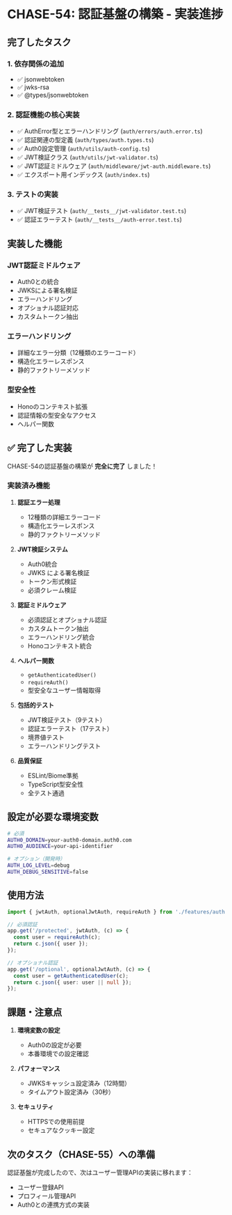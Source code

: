 # CHASE-54: 認証基盤の構築 - 実装進捗

## 完了したタスク

### 1. 依存関係の追加
- ✅ jsonwebtoken
- ✅ jwks-rsa  
- ✅ @types/jsonwebtoken

### 2. 認証機能の核心実装
- ✅ AuthError型とエラーハンドリング (`auth/errors/auth.error.ts`)
- ✅ 認証関連の型定義 (`auth/types/auth.types.ts`)
- ✅ Auth0設定管理 (`auth/utils/auth-config.ts`)
- ✅ JWT検証クラス (`auth/utils/jwt-validator.ts`)
- ✅ JWT認証ミドルウェア (`auth/middleware/jwt-auth.middleware.ts`)
- ✅ エクスポート用インデックス (`auth/index.ts`)

### 3. テストの実装
- ✅ JWT検証テスト (`auth/__tests__/jwt-validator.test.ts`)
- ✅ 認証エラーテスト (`auth/__tests__/auth-error.test.ts`)

## 実装した機能

### JWT認証ミドルウェア
- Auth0との統合
- JWKSによる署名検証
- エラーハンドリング
- オプショナル認証対応
- カスタムトークン抽出

### エラーハンドリング
- 詳細なエラー分類（12種類のエラーコード）
- 構造化エラーレスポンス
- 静的ファクトリーメソッド

### 型安全性
- Honoのコンテキスト拡張
- 認証情報の型安全なアクセス
- ヘルパー関数

## ✅ 完了した実装

CHASE-54の認証基盤の構築が **完全に完了** しました！

### 実装済み機能

1. **認証エラー処理**
   - 12種類の詳細エラーコード
   - 構造化エラーレスポンス
   - 静的ファクトリーメソッド

2. **JWT検証システム**
   - Auth0統合
   - JWKS による署名検証
   - トークン形式検証
   - 必須クレーム検証

3. **認証ミドルウェア**
   - 必須認証とオプショナル認証
   - カスタムトークン抽出
   - エラーハンドリング統合
   - Honoコンテキスト統合

4. **ヘルパー関数**
   - `getAuthenticatedUser()`
   - `requireAuth()`
   - 型安全なユーザー情報取得

5. **包括的テスト**
   - JWT検証テスト（9テスト）
   - 認証エラーテスト（17テスト）
   - 境界値テスト
   - エラーハンドリングテスト

6. **品質保証**
   - ESLint/Biome準拠
   - TypeScript型安全性
   - 全テスト通過

## 設定が必要な環境変数

```bash
# 必須
AUTH0_DOMAIN=your-auth0-domain.auth0.com
AUTH0_AUDIENCE=your-api-identifier

# オプション（開発時）
AUTH_LOG_LEVEL=debug
AUTH_DEBUG_SENSITIVE=false
```

## 使用方法

```typescript
import { jwtAuth, optionalJwtAuth, requireAuth } from './features/auth';

// 必須認証
app.get('/protected', jwtAuth, (c) => {
  const user = requireAuth(c);
  return c.json({ user });
});

// オプショナル認証
app.get('/optional', optionalJwtAuth, (c) => {
  const user = getAuthenticatedUser(c);
  return c.json({ user: user || null });
});
```

## 課題・注意点

1. **環境変数の設定**
   - Auth0の設定が必要
   - 本番環境での設定確認

2. **パフォーマンス**
   - JWKSキャッシュ設定済み（12時間）
   - タイムアウト設定済み（30秒）

3. **セキュリティ**
   - HTTPSでの使用前提
   - セキュアなクッキー設定

## 次のタスク（CHASE-55）への準備

認証基盤が完成したので、次はユーザー管理APIの実装に移れます：
- ユーザー登録API
- プロフィール管理API
- Auth0との連携方式の実装